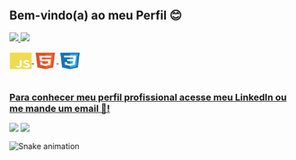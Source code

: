 ## Bem-vindo(a) ao meu Perfil 😊

 <div>
   <a href="https://github.com/Mayara-Lopes">
   <img height="180em" src="https://github-readme-stats-git-master-mayara-lopes-s-team.vercel.app/api?username=Mayara-Lopes&show_icons=true&theme=bear&include_all_commits=true&count_private=true"/>
   <img height="180em" src="https://github-readme-stats-git-master-mayara-lopes-s-team.vercel.app/api/top-langs/?username=Mayara-Lopes&layout=compact&langs_count=6&theme=bear"/>

</div>
<div style="display: inline_block"><br>
  <img align="center" alt="Js" height="30" width="40" src="https://raw.githubusercontent.com/devicons/devicon/master/icons/javascript/javascript-plain.svg">
  <img align="center" alt="HTML" height="30" width="40" src="https://raw.githubusercontent.com/devicons/devicon/master/icons/html5/html5-original.svg">
  <img align="center" alt="CSS" height="30" width="40" src="https://raw.githubusercontent.com/devicons/devicon/master/icons/css3/css3-original.svg">
</div>
 
 <br>
 
  ### Para conhecer meu perfil profissional acesse meu LinkedIn ou me mande um email 📧!
 
<div> 
  <a href="https://www.linkedin.com/in/mayara-lopes-a47276125/" target="_blank"><img src="https://img.shields.io/badge/-LinkedIn-%230077B5?style=for-the-badge&logo=linkedin&logoColor=white" target="_blank"></a>
  <a href = "mailto:mayarablopes@gmail.com"><img src="https://img.shields.io/badge/-Gmail-%23333?style=for-the-badge&logo=gmail&logoColor=white" target="_blank"></a>
   
 
  ![Snake animation](https://github.com/devemdobro/devemdobro/blob/output/github-contribution-grid-snake.svg)

</div>

